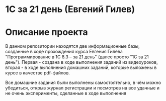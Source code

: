 # 1C за 21 день (Евгений Гилев)
# Описание проекта
В данном репозитории находятся две информационные базы, созданные в ходе прохождения курса Евгения Гилёва "Программирование в 1С 8.3 – за 21 день" (далее просто "1С за 21 день"). Первая - создана в ходе выполнения заданий из видеоуроков, вторая - в ходе выполнения домашних заданий, которые выложены в курсе в качестве pdf-файлов.

Все домашние задания были выполнены самостоятельно, в чём можно убедиться, открыв журнал регистрации и посмотрев на все удачные и не очень эксперименты, сделанные в ходе выполнения
